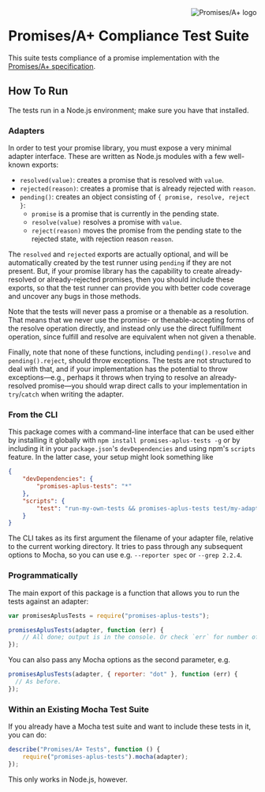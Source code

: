 <a href="http://promises-aplus.github.com/promises-spec">
    <img src="http://promises-aplus.github.com/promises-spec/assets/logo-small.png"
         align="right" alt="Promises/A+ logo" />
</a>

# Promises/A+ Compliance Test Suite

This suite tests compliance of a promise implementation with the [Promises/A+ specification][].

[Promises/A+ specification]: https://github.com/promises-aplus/promises-spec

## How To Run

The tests run in a Node.js environment; make sure you have that installed.

### Adapters

In order to test your promise library, you must expose a very minimal adapter interface. These are written as Node.js
modules with a few well-known exports:

- `resolved(value)`: creates a promise that is resolved with `value`.
- `rejected(reason)`: creates a promise that is already rejected with `reason`.
- `pending()`: creates an object consisting of `{ promise, resolve, reject }`:
  - `promise` is a promise that is currently in the pending state.
  - `resolve(value)` resolves a promise with `value`.
  - `reject(reason)` moves the promise from the pending state to the rejected state, with rejection reason `reason`.

The `resolved` and `rejected` exports are actually optional, and will be automatically created by the test runner using
`pending` if they are not present. But, if your promise library has the capability to create already-resolved or
already-rejected promises, then you should include these exports, so that the test runner can provide you with better
code coverage and uncover any bugs in those methods.

Note that the tests will never pass a promise or a thenable as a resolution. That means that we never use the promise-
or thenable-accepting forms of the resolve operation directly, and instead only use the direct fulfillment operation,
since fulfill and resolve are equivalent when not given a thenable.

Finally, note that none of these functions, including `pending().resolve` and `pending().reject`, should throw
exceptions. The tests are not structured to deal with that, and if your implementation has the potential to throw
exceptions—e.g., perhaps it throws when trying to resolve an already-resolved promise—you should wrap direct calls to
your implementation in `try`/`catch` when writing the adapter.

### From the CLI

This package comes with a command-line interface that can be used either by installing it globally with
`npm install promises-aplus-tests -g` or by including it in your `package.json`'s `devDependencies` and using npm's
`scripts` feature. In the latter case, your setup might look something like

```json
{
    "devDependencies": {
        "promises-aplus-tests": "*"
    },
    "scripts": {
        "test": "run-my-own-tests && promises-aplus-tests test/my-adapter"
    }
}
```

The CLI takes as its first argument the filename of your adapter file, relative to the current working directory. It
tries to pass through any subsequent options to Mocha, so you can use e.g. `--reporter spec` or `--grep 2.2.4`.

### Programmatically

The main export of this package is a function that allows you to run the tests against an adapter:

```js
var promisesAplusTests = require("promises-aplus-tests");

promisesAplusTests(adapter, function (err) {
    // All done; output is in the console. Or check `err` for number of failures.
});
```

You can also pass any Mocha options as the second parameter, e.g.

```js
promisesAplusTests(adapter, { reporter: "dot" }, function (err) {
  // As before.
});
```

### Within an Existing Mocha Test Suite

If you already have a Mocha test suite and want to include these tests in it, you can do:

```js
describe("Promises/A+ Tests", function () {
    require("promises-aplus-tests").mocha(adapter);
});
```

This only works in Node.js, however.
